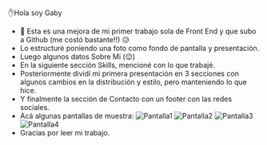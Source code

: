 ✋Hola soy Gaby
- 🌱 Esta es una mejora de mi primer trabajo sola de Front End y que subo a Github (me costó bastante!!) 😥
- Lo estructuré poniendo una foto como fondo de pantalla y presentación.
- Luego algunos datos Sobre Mi (😉)
- En la siguiente sección Skills, mencioné con lo que trabajé.
- Posteriormente dividí mi primera presentación en 3 secciones con algunos cambios en la distribución y estilo, pero manteniendo lo que hice.
- Y finalmente la sección de Contacto con un footer con las redes sociales.
- Acá algunas pantallas de muestra:
  ![Pantalla1](main/screen1.jpg)
  ![Pantalla2](screen2.jpg)
  ![Pantalla3](assets/images/screen3.jpg)
  ![Pantalla4](assets/images/screen4.jpg) 
- Gracias por leer mi trabajo.  
